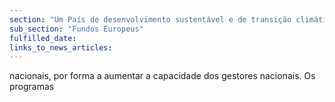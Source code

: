 ```yaml
---
section: "Um País de desenvolvimento sustentável e de transição climática"
sub_section: "Fundos Europeus"
fulfilled_date:
links_to_news_articles:
---
```


nacionais, por forma a aumentar a capacidade dos gestores nacionais. Os programas